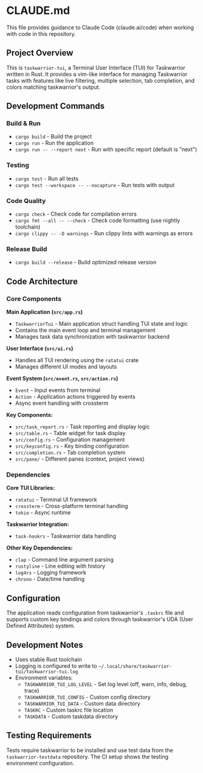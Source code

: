 # CLAUDE.md

This file provides guidance to Claude Code (claude.ai/code) when working with code in this repository.

## Project Overview

This is `taskwarrior-tui`, a Terminal User Interface (TUI) for Taskwarrior written in Rust. It provides a vim-like interface for managing Taskwarrior tasks with features like live filtering, multiple selection, tab completion, and colors matching taskwarrior's output.

## Development Commands

### Build & Run
- `cargo build` - Build the project
- `cargo run` - Run the application
- `cargo run -- --report next` - Run with specific report (default is "next")

### Testing
- `cargo test` - Run all tests
- `cargo test --workspace -- --nocapture` - Run tests with output

### Code Quality
- `cargo check` - Check code for compilation errors
- `cargo fmt --all -- --check` - Check code formatting (use nightly toolchain)
- `cargo clippy -- -D warnings` - Run clippy lints with warnings as errors

### Release Build
- `cargo build --release` - Build optimized release version

## Code Architecture

### Core Components

**Main Application (`src/app.rs`)**
- `TaskwarriorTui` - Main application struct handling TUI state and logic
- Contains the main event loop and terminal management
- Manages task data synchronization with taskwarrior backend

**User Interface (`src/ui.rs`)**
- Handles all TUI rendering using the `ratatui` crate
- Manages different UI modes and layouts

**Event System (`src/event.rs`, `src/action.rs`)**
- `Event` - Input events from terminal
- `Action` - Application actions triggered by events
- Async event handling with crossterm

**Key Components:**
- `src/task_report.rs` - Task reporting and display logic
- `src/table.rs` - Table widget for task display
- `src/config.rs` - Configuration management
- `src/keyconfig.rs` - Key binding configuration
- `src/completion.rs` - Tab completion system
- `src/pane/` - Different panes (context, project views)

### Dependencies

**Core TUI Libraries:**
- `ratatui` - Terminal UI framework
- `crossterm` - Cross-platform terminal handling
- `tokio` - Async runtime

**Taskwarrior Integration:**
- `task-hookrs` - Taskwarrior data handling

**Other Key Dependencies:**
- `clap` - Command line argument parsing
- `rustyline` - Line editing with history
- `log4rs` - Logging framework
- `chrono` - Date/time handling

## Configuration

The application reads configuration from taskwarrior's `.taskrc` file and supports custom key bindings and colors through taskwarrior's UDA (User Defined Attributes) system.

## Development Notes

- Uses stable Rust toolchain
- Logging is configured to write to `~/.local/share/taskwarrior-tui/taskwarrior-tui.log`
- Environment variables:
  - `TASKWARRIOR_TUI_LOG_LEVEL` - Set log level (off, warn, info, debug, trace)
  - `TASKWARRIOR_TUI_CONFIG` - Custom config directory
  - `TASKWARRIOR_TUI_DATA` - Custom data directory
  - `TASKRC` - Custom taskrc file location
  - `TASKDATA` - Custom taskdata directory

## Testing Requirements

Tests require taskwarrior to be installed and use test data from the `taskwarrior-testdata` repository. The CI setup shows the testing environment configuration.